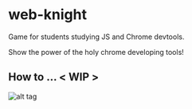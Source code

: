 # web-knight

Game for students studying JS and Chrome devtools.

Show the power of the holy chrome developing tools!

## How to ... < WIP >

![alt tag](https://lh3.googleusercontent.com/-Y9hCbY0fjaQ/AAAAAAAAAAI/AAAAAAAAAAA/GplWg0HKsQU/photo.jpg)
